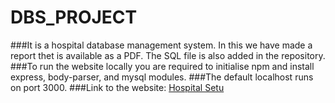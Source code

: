# DBS_PROJECT
###It is a hospital database management system. In this we have made a report thet is available as a PDF. The SQL file is also added in the repository.
###To run the website locally you are required to initialise npm and install express, body-parser, and mysql modules.
###The default localhost runs on port 3000.
###Link to the website:
[Hospital Setu](https://hospital-setu.herokuapp.com/)
